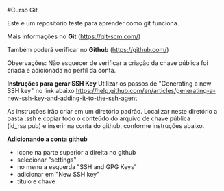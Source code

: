 #Curso Git

Este é um repositório teste para aprender como git funciona.

Mais informações no **Git** (https://git-scm.com/)

Também poderá verificar no **Github** (https://github.com/)

Observações: Não esquecer de verificar a criação da chave pública foi criada e adicionada no perfil da conta.

**Instruções para gerar SSH Key**
Utilizar os passos de "Generating a new SSH key" no link abaixo
https://help.github.com/en/articles/generating-a-new-ssh-key-and-adding-it-to-the-ssh-agent

As instruções irão criar em um diretório padrão. Localizar neste diretório a pasta .ssh e copiar todo o conteúdo do arquivo de chave pública (id_rsa.pub) e inserir na conta do github, conforme instruções abaixo.

**Adicionando a conta github**
+ icone na parte superior a direita no github
+ selecionar "settings"
+ no menu a esquerda "SSH and GPG Keys"
+ adicionar em "New SSH key"
+ titulo e chave


